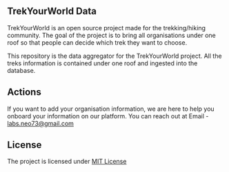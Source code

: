 ## TrekYourWorld Data
TrekYourWorld is an open source project made for the trekking/hiking community. The goal of the project is to bring all organisations under one roof so that people can decide which trek they want to choose.

This repository is the data aggregator for the TrekYourWorld project. All the treks information is contained under one roof and ingested into the database.

## Actions
If you want to add your organisation information, we are here to help you onboard your information on our platform.
You can reach out at Email - labs.neo73@gmail.com

## License
The project is licensed under [MIT License](/LICENSE)